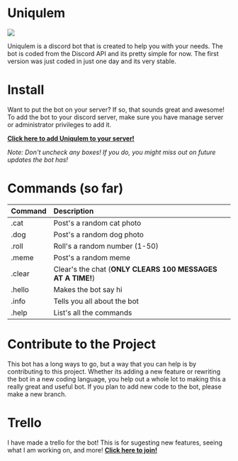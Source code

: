 # Uniqulem
![](http://i.imgur.com/Qo6BP2v.png)

Uniqulem is a discord bot that is created to help you with your needs. The bot is coded from the Discord API and its pretty simple for now. The first version was just coded in just one day and its very stable.


# Install
Want to put the bot on your server? If so, that sounds great and awesome! To add the bot to your discord server, make sure you have manage server or administrator privileges to add it.

**[Click here to add Uniqulem to your server!](https://discordapp.com/api/oauth2/authorize?client_id=307209446763921423&scope=bot&permissions=66321471)**

*Note: Don't uncheck any boxes! If you do, you might miss out on future updates the bot has!*


# Commands (so far)
| Command | Description |
| :------------- | :------------- |
| .cat | Post's a random cat photo |
| .dog | Post's a random dog photo |
| .roll | Roll's a random number (1-50) |
| .meme | Post's a random meme |
| .clear | Clear's the chat (**ONLY CLEARS 100 MESSAGES AT A TIME!**) |
| .hello | Makes the bot say hi |
| .info | Tells you all about the bot |
| .help | List's all the commands |


# Contribute to the Project
This bot has a long ways to go, but a way that you can help is by contributing to this project. Whether its adding a new feature or rewriting the bot in a new coding language, you help out a whole lot to making this a really great and useful bot. If you plan to add new code to the bot, please make a new branch.

# Trello
I have made a trello for the bot! This is for sugesting new features, seeing what I am working on, and more! **[Click here to join!](https://trello.com/b/Bh6Bl6FT/uniqulem)**

